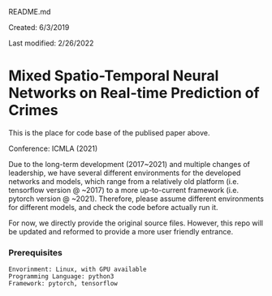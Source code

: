 README.md

Created: 6/3/2019

Last modified: 2/26/2022

# Mixed Spatio-Temporal Neural Networks on Real-time Prediction of Crimes

This is the place for code base of the publised paper above.

Conference: ICMLA (2021)

Due to the long-term development (2017~2021) and multiple changes of leadership, we have several different environments for the developed networks and models, which range from a relatively old platform (i.e. tensorflow version @ ~2017) to a more up-to-current framework (i.e. pytorch version @ ~2021). Therefore, please assume different environments for different models, and check the code before actually run it.

For now, we directly provide the original source files. However, this repo will be updated and reformed to provide a more user friendly entrance.

### Prerequisites

```
Envorinment: Linux, with GPU available
Programming Language: python3
Framework: pytorch, tensorflow
```
